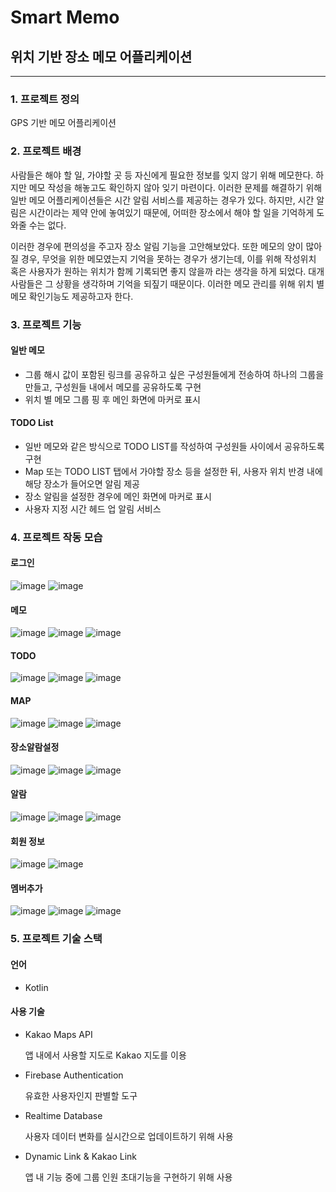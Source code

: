 # Smart Memo

## 위치 기반 장소 메모 어플리케이션
----------------------------------------

### 1. 프로젝트 정의

GPS 기반 메모 어플리케이션

### 2. 프로젝트 배경

사람들은 해야 할 일, 가야할 곳 등 자신에게 필요한 정보를 잊지 않기 위해 메모한다. 하지만 메모 작성을 해놓고도 확인하지 않아 잊기 마련이다. 이러한 문제를 해결하기 위해 일반 메모 어플리케이션들은 시간 알림 서비스를 제공하는 경우가 있다. 하지만, 시간 알림은 시간이라는 제약 안에 놓여있기 때문에, 어떠한 장소에서 해야 할 일을 기억하게 도와줄 수는 없다.

이러한 경우에 편의성을 주고자 장소 알림 기능을 고안해보았다. 또한 메모의 양이 많아 질 경우, 무엇을 위한 메모였는지 기억을 못하는 경우가 생기는데, 이를 위해 작성위치 혹은 사용자가 원하는 위치가 함께 기록되면 좋지 않을까 라는 생각을 하게 되었다. 대개 사람들은 그 상황을 생각하며 기억을 되짚기 때문이다. 이러한 메모 관리를 위해 위치 별 메모 확인기능도 제공하고자 한다.

### 3. 프로젝트 기능

#### 일반 메모
   - 그룹 해시 값이 포함된 링크를 공유하고 싶은 구성원들에게 전송하여 하나의 그룹을 만들고, 구성원들 내에서 메모를 공유하도록 구현
   - 위치 별 메모 그룹 핑 후 메인 화면에 마커로 표시
#### TODO List
   - 일반 메모와 같은 방식으로 TODO LIST를 작성하여 구성원들 사이에서 공유하도록 구현
   - Map 또는 TODO LIST 탭에서 가야할 장소 등을 설정한 뒤, 사용자 위치 반경 내에 해당 장소가 들어오면 알림 제공
   - 장소 알림을 설정한 경우에 메인 화면에 마커로 표시
   - 사용자 지정 시간 헤드 업 알림 서비스


### 4. 프로젝트 작동 모습
#### 로그인
![image](https://user-images.githubusercontent.com/55984573/113248939-dd766280-92f8-11eb-98e2-517690122593.png)
![image](https://user-images.githubusercontent.com/55984573/113248948-df402600-92f8-11eb-99b0-54dc0da8ffe1.png)

#### 메모
![image](https://user-images.githubusercontent.com/55984573/113248955-e1a28000-92f8-11eb-8dc7-4389d3073693.png)
![image](https://user-images.githubusercontent.com/55984573/113248961-e36c4380-92f8-11eb-9f45-9498fc11f00b.png)
![image](https://user-images.githubusercontent.com/55984573/113248969-e5360700-92f8-11eb-98fa-025f6443dcc9.png)

#### TODO
![image](https://user-images.githubusercontent.com/55984573/113248975-e830f780-92f8-11eb-8c20-72b21a5f6c8c.png)
![image](https://user-images.githubusercontent.com/55984573/113248980-e9fabb00-92f8-11eb-9c20-f0a5a43c0bbb.png)
![image](https://user-images.githubusercontent.com/55984573/113248987-ebc47e80-92f8-11eb-85c2-d7136ac357b5.png)

#### MAP
![image](https://user-images.githubusercontent.com/55984573/113249119-262e1b80-92f9-11eb-9e8c-27a848370e64.png)
![image](https://user-images.githubusercontent.com/55984573/113249124-27f7df00-92f9-11eb-8882-54dc29dad874.png)
![image](https://user-images.githubusercontent.com/55984573/113249127-29c1a280-92f9-11eb-8e02-bf9ff7ca8a96.png)

#### 장소알람설정
![image](https://user-images.githubusercontent.com/55984573/113249134-2cbc9300-92f9-11eb-8a02-022f4352ffd0.png)
![image](https://user-images.githubusercontent.com/55984573/113249136-2e865680-92f9-11eb-9665-d296bf70fb96.png)
![image](https://user-images.githubusercontent.com/55984573/113249141-30501a00-92f9-11eb-9f70-42629aa1fa65.png)

#### 알람
![image](https://user-images.githubusercontent.com/55984573/113249147-32b27400-92f9-11eb-84e5-65e44e2b9317.png)
![image](https://user-images.githubusercontent.com/55984573/113249156-347c3780-92f9-11eb-9ebf-bfc0fac171e6.png)
![image](https://user-images.githubusercontent.com/55984573/113249159-3645fb00-92f9-11eb-858d-7d7960523b85.png)

#### 회원 정보
![image](https://user-images.githubusercontent.com/55984573/113249163-37772800-92f9-11eb-8454-29a5e1a44b1a.png)
![image](https://user-images.githubusercontent.com/55984573/113249168-3940eb80-92f9-11eb-8434-05d001d71f05.png)

#### 멤버추가
![image](https://user-images.githubusercontent.com/55984573/113249176-3ba34580-92f9-11eb-8f6e-af3da4e9239c.png)
![image](https://user-images.githubusercontent.com/55984573/113249181-3d6d0900-92f9-11eb-8fa3-1fa188b001ec.png)
![image](https://user-images.githubusercontent.com/55984573/113249186-3e9e3600-92f9-11eb-93bf-0263822d5462.png)



### 5. 프로젝트 기술 스택

#### 언어
- Kotlin

#### 사용 기술
- Kakao Maps API
   
   앱 내에서 사용할 지도로 Kakao 지도를 이용
   
- Firebase Authentication
   
   유효한 사용자인지 판별할 도구
   
- Realtime Database
   
   사용자 데이터 변화를 실시간으로 업데이트하기 위해 사용
   
- Dynamic Link & Kakao Link
   
   앱 내 기능 중에 그룹 인원 초대기능을 구현하기 위해 사용






